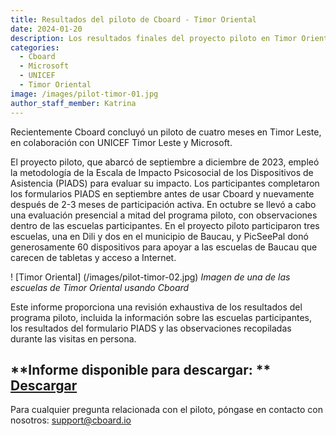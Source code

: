 ```yaml
---
title: Resultados del piloto de Cboard - Timor Oriental
date: 2024-01-20
description: Los resultados finales del proyecto piloto en Timor Oriental están disponibles para su descarga
categories:
  - Cboard
  - Microsoft
  - UNICEF
  - Timor Oriental
image: /images/pilot-timor-01.jpg
author_staff_member: Katrina
---
```


Recientemente Cboard concluyó un piloto de cuatro meses en Timor Leste, en colaboración con UNICEF Timor Leste y Microsoft.

El proyecto piloto, que abarcó de septiembre a diciembre de 2023, empleó la metodología de la Escala de Impacto Psicosocial de los Dispositivos de Asistencia (PIADS) para evaluar su impacto. Los participantes completaron los formularios PIADS en septiembre antes de usar Cboard y nuevamente después de 2-3 meses de participación activa. En octubre se llevó a cabo una evaluación presencial a mitad del programa piloto, con observaciones dentro de las escuelas participantes. En el proyecto piloto participaron tres escuelas, una en Dili y dos en el municipio de Baucau, y PicSeePal donó generosamente 60 dispositivos para apoyar a las escuelas de Baucau que carecen de tabletas y acceso a Internet.

! [Timor Oriental] (/images/pilot-timor-02.jpg)
_Imagen de una de las escuelas de Timor Oriental usando Cboard_

Este informe proporciona una revisión exhaustiva de los resultados del programa piloto, incluida la información sobre las escuelas participantes, los resultados del formulario PIADS y las observaciones recopiladas durante las visitas en persona.

## \*\*Informe disponible para descargar: \*\* [Descargar](https://www.cboard.io/documents/CboardTimorLestePilot2023Report.pdf)

Para cualquier pregunta relacionada con el piloto, póngase en contacto con nosotros: [support@cboard.io](support@cboard.io)
